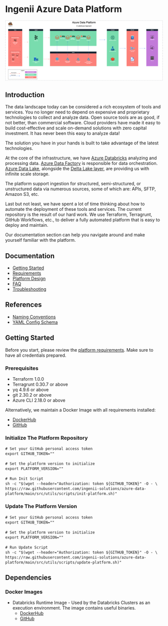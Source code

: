 # Ingenii Azure Data Platform

![Ingenii Azure Data Platform](./docs/assets/adp-design-overview.png)

## Introduction

The data landscape today can be considered a rich ecosystem of tools and services. You no longer need to depend on expensive and proprietary technologies to collect and analyze data. Open source tools are as good, if not better, than commercial software. Cloud providers have made it easy to build cost-effective and scale on-demand solutions with zero capital investment. It has never been this easy to analyze data!

The solution you have in your hands is built to take advantage of the latest technologies.

At the core of the infrastructure, we have [Azure Databricks](https://docs.microsoft.com/en-us/azure/databricks/scenarios/what-is-azure-databricks) analyzing and processing data.
[Azure Data Factory](https://azure.microsoft.com/en-us/services/data-factory/) is responsible for data orchestration. [Azure Data Lake](https://azure.microsoft.com/en-us/solutions/data-lake/), alongside the [Delta Lake layer](https://delta.io), are providing us with infinite scale storage.

The platform support ingestion for structured, semi-structured, or unstructured data via numerous sources, some of which are: APIs, SFTP, Amazon S3, etc.

Last but not least, we have spent a lot of time thinking about how to automate the deployment of these tools and services. The current repository is the result of our hard work. We use Terraform, Terragrunt, GitHub Workflows, etc., to deliver a fully automated platform that is easy to deploy and maintain.

Our documentation section can help you navigate around and make yourself familiar with the platform.

## Documentation

- [Getting Started](#getting-started)
- [Requirements](./docs/platform_requirements.md)
- [Platform Design](./docs/platform_design.md)
- [FAQ](./docs/faq.md)
- [Troubleshooting](./docs/troubleshooting.md)

## References

- [Naming Conventions](./docs/naming_conventions.md)
- [YAML Config Schema](./docs/yaml_config_schema.md)

## Getting Started

Before you start, please review the [platform requirements](./docs/platform_requirements.md). Make sure to have all credentials prepared.

### Prerequisites

- Terraform 1.0.0
- Terragrunt 0.30.7 or above
- yq 4.9.6 or above
- git 2.30.2 or above
- Azure CLI 2.18.0 or above

Alternatively, we maintain a Docker Image with all requirements installed:

- [DockerHub](https://hub.docker.com/r/ingeniisolutions/terraform-runtime)
- [GitHub](https://github.com/ingenii-solutions/terraform-runtime)

### Initialize The Platform Repository

```shell
# Set your GitHub personal access token
export GITHUB_TOKEN=""

# Set the platform version to initialize
export PLATFORM_VERSION=""

# Run Init Script
sh -c "$(wget --header="Authorization: token ${GITHUB_TOKEN}" -O - \
https://raw.githubusercontent.com/ingenii-solutions/azure-data-platform/main/src/utils/scripts/init-platform.sh)"
```

### Update The Platform Version

```shell
# Set your GitHub personal access token
export GITHUB_TOKEN=""

# Set the platform version to initialize
export PLATFORM_VERSION=""

# Run Update Script
sh -c "$(wget --header="Authorization: token ${GITHUB_TOKEN}" -O - \
https://raw.githubusercontent.com/ingenii-solutions/azure-data-platform/main/src/utils/scripts/update-platform.sh)"
```

## Dependencies

### Docker Images

- Databricks Runtime Image - Used by the Databricks Clusters as an execution environment. The image contains useful binaries.
  - [DockerHub](https://hub.docker.com/r/ingeniisolutions/data-platform-databricks-runtime)
  - [GitHub](https://github.com/ingenii-solutions/data-platform-databricks-runtime)

